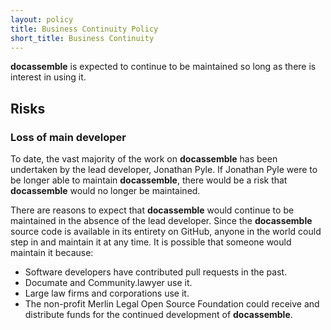 ```yaml
---
layout: policy
title: Business Continuity Policy
short_title: Business Continuity
---
```


**docassemble** is expected to continue to be maintained so long as
there is interest in using it.

## Risks

### Loss of main developer

To date, the vast majority of the work on **docassemble** has been
undertaken by the lead developer, Jonathan Pyle.  If Jonathan Pyle
were to be longer able to maintain **docassemble**, there would be a
risk that **docassemble** would no longer be maintained.

There are reasons to expect that **docassemble** would continue to be
maintained in the absence of the lead developer.  Since the
**docassemble** source code is available in its entirety on GitHub,
anyone in the world could step in and maintain it at any time.  It is
possible that someone would maintain it because:

* Software developers have contributed pull requests in the past.
* Documate and Community.lawyer use it.
* Large law firms and corporations use it.
* The non-profit Merlin Legal Open Source Foundation could receive and
  distribute funds for the continued development of **docassemble**.


